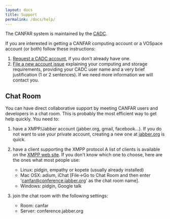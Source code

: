 ```yaml
---
layout: docs
title: Support
permalink: /docs/help/
---
```


The CANFAR system is maintained by the [CADC](http://www.cadc.hia.nrc.gc.ca).

If you are interested in getting a CANFAR computing account or a VOSpace account (or both) follow these instructions:

1. [Request a CADC account](http://www.cadc-ccda.hia-iha.nrc-cnrc.gc.ca/auth/register.html),
   if you don't already have one.
2. [File a new account issue](mailto:canfar@uvic.ca)
   explaining your computing and storage requirements,
   providing your CADC user name and a very brief justification (1 or
   2 sentences). If we need more information we will contact you.

## Chat Room

You can have direct collaborative support by meeting CANFAR users and
developers in a chat room. This is probably the most efficient way to
get help quickly. You need to:

1. have a XMPP/Jabber account (jabber.org, gmail, facebook...). If
   you do not want to use your private account, creating a new one at
   [jabber.org](https://register.jabber.org/) is quick. 
2. have a client supporting the XMPP protocol A list of clients is
   available on the
   [XMPP web site](http://xmpp.org/xmpp-software/clients/). If you
   don't know which one to choose, here are the ones what most people
   use: 
	- Linux: pidgin, empathy or kopete (usually already installed)
    - Mac OSX: adium, iChat [File-\>Go to Chat Room and then enter 'canfar@conference.jabber.org' as the chat room name].
    - Windows: pidgin, Google talk

3. join the chat room with the following settings:
	- Room: canfar
    - Server: conference.jabber.org

